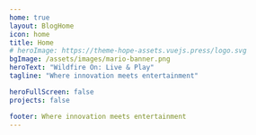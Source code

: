 ```yaml
---
home: true
layout: BlogHome
icon: home
title: Home
# heroImage: https://theme-hope-assets.vuejs.press/logo.svg
bgImage: /assets/images/mario-banner.png
heroText: "Wildfire On: Live & Play"
tagline: "Where innovation meets entertainment"

heroFullScreen: false
projects: false

footer: Where innovation meets entertainment
---
```

